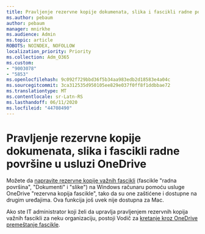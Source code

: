 ```yaml
---
title: Pravljenje rezervne kopije dokumenata, slika i fascikli radne površine u usluzi OneDrive
ms.author: pebaum
author: pebaum
manager: mnirkhe
ms.audience: Admin
ms.topic: article
ROBOTS: NOINDEX, NOFOLLOW
localization_priority: Priority
ms.collection: Adm_O365
ms.custom:
- "9003078"
- "5853"
ms.openlocfilehash: 9c092f729bbd36f5b34aa983edb2d18583e4a04c
ms.sourcegitcommit: 3ca312535d950105ee829e037f0ff8f1ddbbae72
ms.translationtype: MT
ms.contentlocale: sr-Latn-RS
ms.lasthandoff: 06/11/2020
ms.locfileid: "44708490"
---
```

# <a name="back-up-your-documents-pictures-and-desktop-folders-with-onedrive"></a>Pravljenje rezervne kopije dokumenata, slika i fascikli radne površine u usluzi OneDrive

Možete da [napravite rezervne kopije važnih fascikli](https://support.office.com/article/d61a7930-a6fb-4b95-b28a-6552e77c3057) (fascikle "radna površina", "Dokumenti" i "slike") na Windows računaru pomoću usluge OneDrive "rezervna kopija fascikle", tako da su one zaštićene i dostupne na drugim uređajima. Ova funkcija još uvek nije dostupna za Mac.  

Ako ste IT administrator koji želi da upravlja pravljenjem rezervnih kopija važnih fascikli za neku organizaciju, postoji Vodič za [kretanje kroz OneDrive premeštanje fascikle](https://docs.microsoft.com/onedrive/redirect-known-folders).
